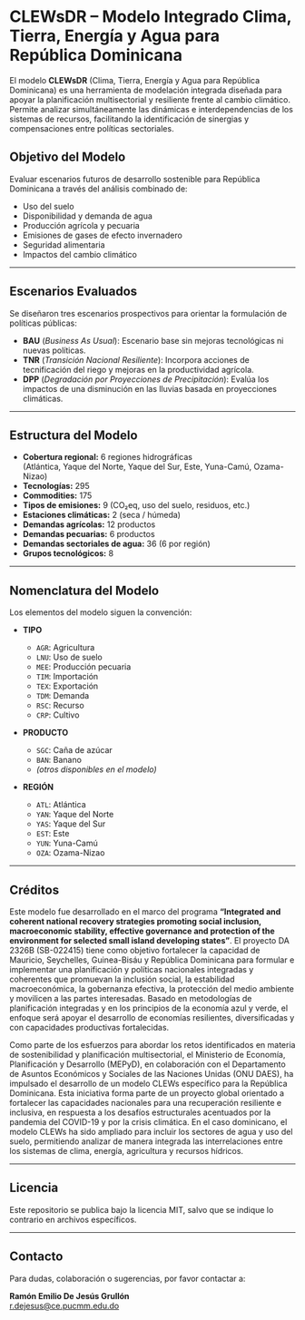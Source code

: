 # CLEWsDR – Modelo Integrado Clima, Tierra, Energía y Agua para República Dominicana

El modelo **CLEWsDR** (Clima, Tierra, Energía y Agua para República Dominicana) es una herramienta de modelación integrada diseñada para apoyar la planificación multisectorial y resiliente frente al cambio climático. Permite analizar simultáneamente las dinámicas e interdependencias de los sistemas de recursos, facilitando la identificación de sinergias y compensaciones entre políticas sectoriales.

## Objetivo del Modelo

Evaluar escenarios futuros de desarrollo sostenible para República Dominicana a través del análisis combinado de:

- Uso del suelo
- Disponibilidad y demanda de agua
- Producción agrícola y pecuaria
- Emisiones de gases de efecto invernadero
- Seguridad alimentaria
- Impactos del cambio climático

---

## Escenarios Evaluados

Se diseñaron tres escenarios prospectivos para orientar la formulación de políticas públicas:

- **BAU** (*Business As Usual*): Escenario base sin mejoras tecnológicas ni nuevas políticas.
- **TNR** (*Transición Nacional Resiliente*): Incorpora acciones de tecnificación del riego y mejoras en la productividad agrícola.
- **DPP** (*Degradación por Proyecciones de Precipitación*): Evalúa los impactos de una disminución en las lluvias basada en proyecciones climáticas.

---

## Estructura del Modelo

- **Cobertura regional:** 6 regiones hidrográficas  
  (Atlántica, Yaque del Norte, Yaque del Sur, Este, Yuna-Camú, Ozama-Nizao)
- **Tecnologías:** 295
- **Commodities:** 175
- **Tipos de emisiones:** 9 (CO₂eq, uso del suelo, residuos, etc.)
- **Estaciones climáticas:** 2 (seca / húmeda)
- **Demandas agrícolas:** 12 productos
- **Demandas pecuarias:** 6 productos
- **Demandas sectoriales de agua:** 36 (6 por región)
- **Grupos tecnológicos:** 8

---

## Nomenclatura del Modelo

Los elementos del modelo siguen la convención:


- **TIPO**
  - `AGR`: Agricultura
  - `LNU`: Uso de suelo
  - `MEE`: Producción pecuaria
  - `TIM`: Importación
  - `TEX`: Exportación
  - `TDM`: Demanda
  - `RSC`: Recurso
  - `CRP`: Cultivo

- **PRODUCTO**
  - `SGC`: Caña de azúcar
  - `BAN`: Banano
  - *(otros disponibles en el modelo)*

- **REGIÓN**
  - `ATL`: Atlántica
  - `YAN`: Yaque del Norte
  - `YAS`: Yaque del Sur
  - `EST`: Este
  - `YUN`: Yuna-Camú
  - `OZA`: Ozama-Nizao

---

## Créditos

Este modelo fue desarrollado en el marco del programa **“Integrated and coherent national recovery strategies promoting social inclusion, macroeconomic stability, effective governance and protection of the environment for selected small island developing states”**. El proyecto DA 2326B (SB-022415) tiene como objetivo fortalecer la capacidad de Mauricio, Seychelles, Guinea-Bisáu y República Dominicana para formular e implementar una planificación y políticas nacionales integradas y coherentes que promuevan la inclusión social, la estabilidad macroeconómica, la gobernanza efectiva, la protección del medio ambiente y movilicen a las partes interesadas. Basado en metodologías de planificación integradas y en los principios de la economía azul y verde, el enfoque será apoyar el desarrollo de economías resilientes, diversificadas y con capacidades productivas fortalecidas.

Como parte de los esfuerzos para abordar los retos identificados en materia de sostenibilidad y planificación multisectorial, el Ministerio de Economía, Planificación y Desarrollo (MEPyD), en colaboración con el Departamento de Asuntos Económicos y Sociales de las Naciones Unidas (ONU DAES), ha impulsado el desarrollo de un modelo CLEWs específico para la República Dominicana. Esta iniciativa forma parte de un proyecto global orientado a fortalecer las capacidades nacionales para una recuperación resiliente e inclusiva, en respuesta a los desafíos estructurales acentuados por la pandemia del COVID-19 y por la crisis climática. En el caso dominicano, el modelo CLEWs ha sido ampliado para incluir los sectores de agua y uso del suelo, permitiendo analizar de manera integrada las interrelaciones entre los sistemas de clima, energía, agricultura y recursos hídricos.

---

## Licencia

Este repositorio se publica bajo la licencia MIT, salvo que se indique lo contrario en archivos específicos.

---

## Contacto

Para dudas, colaboración o sugerencias, por favor contactar a:

**Ramón Emilio De Jesús Grullón**  
r.dejesus@ce.pucmm.edu.do

